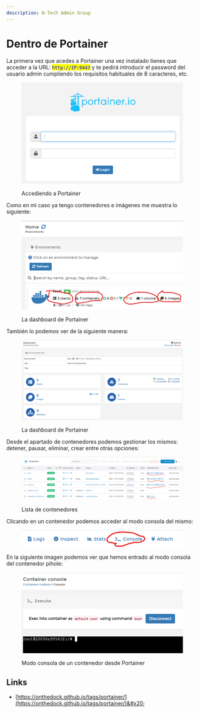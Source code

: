 ```yaml
---
description: N-Tech Admin Group
---
```


# Dentro de Portainer

La primera vez que acedes a Portainer una vez instalado tienes que acceder a la URL: <mark style="color:blue;">`http://IP:9443`</mark> y te pedirá  introducir el password del usuario admin cumpliendo los requisitos habituales de 8 caracteres, etc.

<figure><img src="../../../.gitbook/assets/image (56).png" alt=""><figcaption><p>Accediendo a Portainer</p></figcaption></figure>

Como en mi caso ya tengo contenedores e imágenes me muestra lo siguiente:

<figure><img src="../../../.gitbook/assets/image (65).png" alt=""><figcaption><p>La dashboard de Portainer</p></figcaption></figure>



También lo podemos ver de la siguiente manera:

<figure><img src="../../../.gitbook/assets/image (119).png" alt=""><figcaption><p>La dashboard de Portainer</p></figcaption></figure>

Desde  el apartado de contenedores podemos gestionar los mismos: detener, pausar, eliminar, crear entre otras opciones:

<figure><img src="../../../.gitbook/assets/image (7) (1) (3).png" alt=""><figcaption><p>Lista de contenedores </p></figcaption></figure>

Clicando en un contenedor podemos acceder al modo consola del mismo:

<figure><img src="../../../.gitbook/assets/image (42).png" alt=""><figcaption></figcaption></figure>

En la siguiente imagen podemos ver que hemos entrado al modo consola del contenedor pihole:

<figure><img src="../../../.gitbook/assets/image (62).png" alt=""><figcaption><p>Modo consola de un contenedor desde Portainer</p></figcaption></figure>

## Links

* [https://onthedock.github.io/tags/portainer/](https://onthedock.github.io/tags/portainer/)&#x20;
